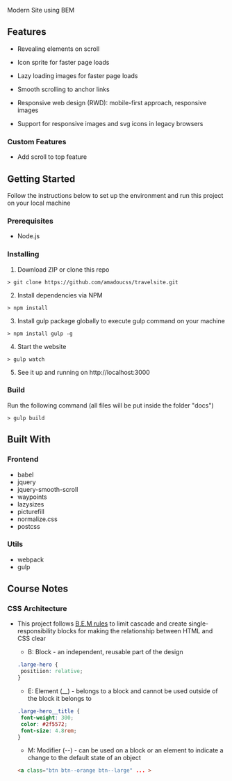 
Modern Site using BEM

## Features

* Revealing elements on scroll

* Icon sprite for faster page loads

* Lazy loading images for faster page loads

* Smooth scrolling to anchor links

* Responsive web design (RWD): mobile-first approach, responsive images

* Support for responsive images and svg icons in legacy browsers

### Custom Features

* Add scroll to top feature

## Getting Started

Follow the instructions below to set up the environment and run this project on your local machine

### Prerequisites

* Node.js

### Installing

1. Download ZIP or clone this repo
```
> git clone https://github.com/amadoucss/travelsite.git
```

2. Install dependencies via NPM
```
> npm install
```

3. Install gulp package globally to execute gulp command on your machine
```
> npm install gulp -g
```

4. Start the website
```
> gulp watch
```

5. See it up and running on http://localhost:3000

### Build

Run the following command (all files will be put inside the folder "docs")
```
> gulp build
```

## Built With

### Frontend

* babel
* jquery
* jquery-smooth-scroll
* waypoints
* lazysizes
* picturefill
* normalize.css
* postcss

### Utils

* webpack
* gulp

## Course Notes

### CSS Architecture

* This project follows [B.E.M rules](http://getbem.com/) to limit cascade and create single-responsibility blocks for making the relationship between HTML and CSS clear

  * B: Block - an independent, reusable part of the design
  ```css
  .large-hero {
   positiion: relative;
  }
  ```
  
  * E: Element (__) - belongs to a block and cannot be used outside of the block it belongs to
  ```css
  .large-hero__title {
   font-weight: 300;
   color: #2f5572;
   font-size: 4.8rem;
  }
  ```
  
  * M: Modifier (--) - can be used on a block or an element to indicate a change to the default state of an object
  ```html
  <a class="btn btn--orange btn--large" ... >
  ```
  
